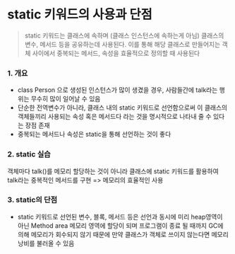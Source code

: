 # static 키워드의 사용과 단점

> static 키워드는 클래스에 속하며 (클래스 인스턴스에 속하는게 아님) 클래스의 변수, 메서드 등을 공유하는데 사용된다. 이를 통해 해당 클래스로 만들어지는 객체 사이에서 중복되는 메서드, 속성을 효율적으로 정의할 때 사용된다

### 1. 개요

- class Person 으로 생성된 인스턴스가 많이 생겼을 경우,
  사람들간에 talk라는 행위는 무수히 많이 일어날 수 있음
- 단순한 전역변수가 아니라, 클래스 내의 static 키워드로 선언함으로써 이 클래스의 객체들끼리 사용되는 속성 혹은 메서드다 라는 것을 명시적으로 나타내 줄 수 있다는 장점 존재
- 중복되는 메서드나 속성은 static을 통해 선언하는 것이 좋다

### 2. static 실습

객체마다 talk()를 메모리 할당하는 것이 아니라 클래스에 static 키워드를 활용하여 talk라는 중복적인 메서드를 구현 => 메모리의 효율적인 사용

### 3. static의 단점

- static 키워드로 선언된 변수, 블록, 메서드 등은 선언과 동시에 미리 heap영역이 아닌
  Method area 메모리 영역에 할당이 되며 프로그램이 종료 될 때까지 GC에 의해 메모리가
  회수되지 않기 때문에 만약 클래스가 객체로 쓰이지 않는다면 메모리 낭비를 불러올 수
  있음
